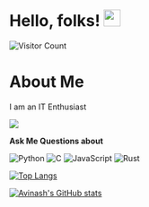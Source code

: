 # Hello, folks! <img src="https://raw.githubusercontent.com/MartinHeinz/MartinHeinz/master/wave.gif" width="30px">

<!-- ![visitors](https://visitor-badge-reloaded.herokuapp.com/badge?page_id=avinash7375.avinash7375&color=00df00) -->
![Visitor Count](https://profile-counter.glitch.me/{avinash7375}/count.svg)
<h1>
  About Me
</h1>
<p>I am an IT Enthusiast</p>

<img src = https://source.unsplash.com/1200x400/?coding >


<p>
<b>Ask Me Questions about</b>
  
  ![Python](https://img.shields.io/badge/python-3670A0?style=for-the-badge&logo=python&logoColor=ffdd54)    ![C](https://img.shields.io/badge/c-%2300599C.svg?style=for-the-badge&logo=c&logoColor=white)     ![JavaScript](https://img.shields.io/badge/javascript-%23323330.svg?style=for-the-badge&logo=javascript&logoColor=%23F7DF1E)    ![Rust](https://img.shields.io/badge/rust-%23000000.svg?style=for-the-badge&logo=rust&logoColor=white)

  
  
[![Top Langs](https://github-readme-stats.vercel.app/api/top-langs/?username=avinash7375&layout=compact)](https://github.com/avinash7375/avinash7375)
 </p>
  

[![Avinash's GitHub stats](https://github-readme-stats.vercel.app/api?username=avinash7375)](https://github.com/avinash7375/avinash7375)


